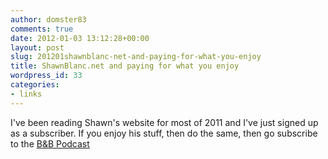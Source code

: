 ```yaml
---
author: domster83
comments: true
date: 2012-01-03 13:12:28+00:00
layout: post
slug: 201201shawnblanc-net-and-paying-for-what-you-enjoy
title: ShawnBlanc.net and paying for what you enjoy
wordpress_id: 33
categories:
- links
---
```


I've been reading Shawn's website for most of 2011 and I've just signed up as a subscriber. If you enjoy his stuff, then do the same, then go subscribe to the [B&B Podcast](http://thebbpodcast.com/)
